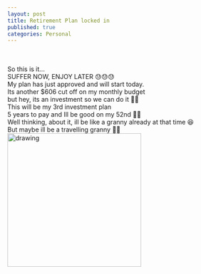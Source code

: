 ```yaml
---
layout: post
title: Retirement Plan locked in
published: true
categories: Personal
---
```

<br>
<br>
So this is it...
<br>
SUFFER NOW, ENJOY LATER 😓😓😓
<br>
My plan has just approved and will start today.
<br>
Its another $606 cut off on my monthly budget
<br>
but hey, its an investment so we can do it 💪🏻
<br>
This will be my 3rd investment plan 
<br>
5 years to pay and Ill be good on my 52nd 👵🏼
<br>
Well thinking, about it, ill be like a granny already at that time 😆
<br>
But maybe ill be a travelling granny 🎒😎
<br>
<img src="https://drive.google.com/uc?export=view&id=1y2yR968Aws40U1yY8KHu6TgvDMbgTloC" alt="drawing" width="300"/>